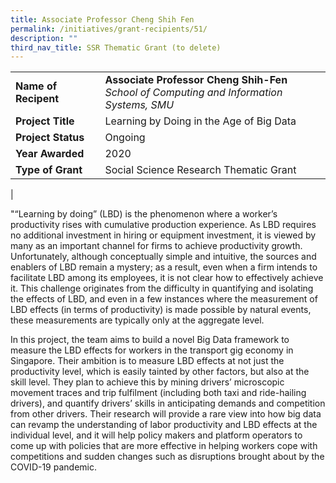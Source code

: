```yaml
---
title: Associate Professor Cheng Shih Fen
permalink: /initiatives/grant-recipients/51/
description: ""
third_nav_title: SSR Thematic Grant (to delete)
---
```



|  |  |
|---|---|
| **Name of Recipent** | **Associate Professor Cheng Shih-Fen**<br>_School of Computing and Information Systems, SMU_ |
| **Project Title** | Learning by Doing in the Age of Big Data |
| **Project Status** | Ongoing |
| **Year Awarded** | 2020 |
| **Type of Grant** | Social Science Research Thematic Grant |
|

"“Learning by doing” (LBD) is the phenomenon where a worker’s productivity rises with cumulative production experience. As LBD requires no additional investment in hiring or equipment investment, it is viewed by many as an important channel for firms to achieve productivity growth. Unfortunately, although conceptually simple and intuitive, the sources and enablers of LBD remain a mystery; as a result, even when a firm intends to facilitate LBD among its employees, it is not clear how to effectively achieve it. This challenge originates from the difficulty in quantifying and isolating the effects of LBD, and even in a few instances where the measurement of LBD effects (in terms of productivity) is made possible by natural events, these measurements are typically only at the aggregate level.

In this project, the team aims to build a novel Big Data framework to measure the LBD effects for workers in the transport gig economy in Singapore. Their ambition is to measure LBD effects at not just the productivity level, which is easily tainted by other factors, but also at the skill level. They plan to achieve this by mining drivers’ microscopic movement traces and trip fulfilment (including both taxi and ride-hailing drivers), and quantify drivers’ skills in anticipating demands and competition from other drivers. Their research will provide a rare view into how big data can revamp the understanding of labor productivity and LBD effects at the individual level, and it will help policy makers and platform operators to come up with policies that are more effective in helping workers cope with competitions and sudden changes such as disruptions brought about by the COVID-19 pandemic.